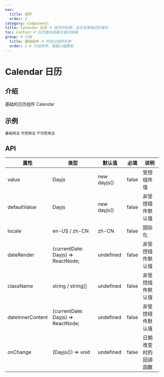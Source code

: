 ```yaml
---
nav:
  title: 组件
  order: 2
category: Components
title: Calendar 日历 # 组件的标题，会在菜单侧边栏展示
toc: content # 在页面右侧展示锚点链接
group: # 分组
  title: 基础组件 # 所在分组的名称
  order: 2 # 分组排序，值越小越靠前
---
```


# Calendar 日历

## 介绍

基础的日历组件 Calendar

## 示例

<!-- 可以通过code加载示例代码，dumi会帮我们做解析 -->

<code src="./demo/base.tsx">基础用法</code>
<code src="./demo/control.tsx">可控用法</code>
<code src="./demo/unControl.tsx">不可控用法</code>

## API

<!-- 会生成api表格 -->

| 属性             | 类型                               | 默认值      | 必填  | 说明                 |
| ---------------- | ---------------------------------- | ----------- | ----- | -------------------- |
| value            | Dayjs                              | new dayjs() | false | 受控组件值           |
| defaultValue     | Dayjs                              | new dayjs() | false | 非受控组件默认值     |
| locale           | en-US / zh-CN                      | zh-CN       | false | 国际化               |
| dateRender       | (currentDate: Dayjs) => ReactNode; | undefined   | false | 非受控组件默认值     |
| className        | string / string[]                  | undefined   | false | 非受控组件默认值     |
| dateInnerContent | (currentDate: Dayjs) => ReactNode; | undefined   | false | 非受控组件默认值     |
| onChange         | (Dayjs()) => void                  | undefined   | false | 日期改变时的回调函数 |
